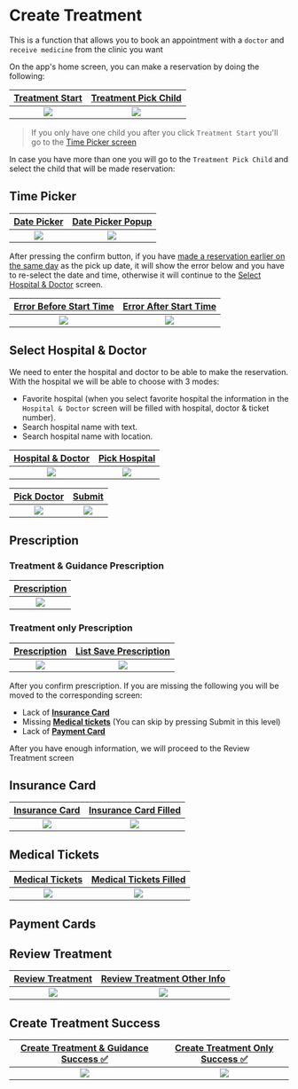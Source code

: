 # Create Treatment

This is a function that allows you to book an appointment with a `doctor` and `receive medicine` from the clinic you want

On the app's home screen, you can make a reservation by doing the following:

| [Treatment Start ](https://xd.adobe.com/view/875c8332-efdb-4b60-8e40-51e00e7928e7-d20f/screen/744046a8-0311-4119-a223-db154b70ef80/) | [Treatment Pick Child](https://xd.adobe.com/view/875c8332-efdb-4b60-8e40-51e00e7928e7-d20f/screen/433f412a-eb78-468e-bf03-fffb703b0ef1/) |
| :-: | :-: |
| ![](../img/treatment/create.png) | ![](../img/treatment/child-picker.png) |

> If you only have one child you after you click `Treatment Start` you'll go to the [Time Picker screen](#time-picker)

In case you have more than one you will go to the `Treatment Pick Child` and select the child that will be made reservation:

## Time Picker

| [Date Picker](https://xd.adobe.com/view/875c8332-efdb-4b60-8e40-51e00e7928e7-d20f/screen/744046a8-0311-4119-a223-db154b70ef80/) | [Date Picker Popup](https://xd.adobe.com/view/875c8332-efdb-4b60-8e40-51e00e7928e7-d20f/screen/a6612aa6-5cb1-462b-94f6-ef4a97861128/) |
| :-: | :-: |
| ![](../img/treatment/date.png) | ![](../img/treatment/date_picker.png) |

After pressing the confirm button, if you have [made a reservation earlier on the same day](https://redmine.codecomplete.jp/issues/29354) as the pick up date, it will show the error below and you have to re-select the date and time, otherwise it will continue to the [Select Hospital & Doctor](#select-hospital--doctor) screen.

| [Error Before Start Time](https://xd.adobe.com/view/875c8332-efdb-4b60-8e40-51e00e7928e7-d20f/screen/6fc074e9-d539-4a0a-a6c0-17bccc92c4c9) | [Error After Start Time](https://xd.adobe.com/view/875c8332-efdb-4b60-8e40-51e00e7928e7-d20f/screen/0658de88-2d20-4661-8b3e-c58f44614c2d/) |
| :-: | :-: |
| ![](../img/treatment/error-before-time.png) | ![](../img/treatment/error-after-time.png) |

## Select Hospital & Doctor

We need to enter the hospital and doctor to be able to make the reservation. With the hospital we will be able to choose with 3 modes:

- Favorite hospital (when you select favorite hospital the information in the `Hospital & Doctor` screen will be filled with hospital, doctor & ticket number).
- Search hospital name with text.
- Search hospital name with location.

| [Hospital & Doctor](https://xd.adobe.com/view/875c8332-efdb-4b60-8e40-51e00e7928e7-d20f/screen/9c5a0781-a564-4f02-b97e-2a1d4152218f/) | [Pick Hospital](https://xd.adobe.com/view/875c8332-efdb-4b60-8e40-51e00e7928e7-d20f/screen/481da3e9-40c3-444b-a35a-d9dfb63fa1ee/) |
| :-: | :-: |
| ![](../img/treatment/hospital-doctor.png) | ![](../img/treatment/hospital-picker.png) |

| [Pick Doctor](https://xd.adobe.com/view/875c8332-efdb-4b60-8e40-51e00e7928e7-d20f/screen/079279a8-f3d7-4d7e-9c55-f0c34ef7f4f9/) | [Submit](https://xd.adobe.com/view/875c8332-efdb-4b60-8e40-51e00e7928e7-d20f/screen/9c5a0781-a564-4f02-b97e-2a1d4152218f/) |
| :-: | :-: |
| ![](../img/treatment/doctor-picker.png) | ![](../img/treatment/hospital-doctor-submit.png) |

## Prescription

### Treatment & Guidance Prescription

| [Prescription](https://xd.adobe.com/view/875c8332-efdb-4b60-8e40-51e00e7928e7-d20f/screen/ae15c8d9-3528-4b60-b33c-cafc15d66e79/) |
| :-: |
| ![](../img/treatment/guidance-prescription.png) |

### Treatment only Prescription

| [Prescription](https://xd.adobe.com/view/875c8332-efdb-4b60-8e40-51e00e7928e7-d20f/screen/3096438c-8d7b-4198-8dd0-afd515c10295/) | [List Save Prescription](https://xd.adobe.com/view/875c8332-efdb-4b60-8e40-51e00e7928e7-d20f/screen/7e23018d-41e9-496e-bfc2-07fe01fe7559/) |
| :-: | :-: |
| ![](../img/treatment/prescription.png) | ![](../img/treatment/list-save-prescription.png) |

After you confirm prescription. If you are missing the following you will be moved to the corresponding screen:

- Lack of **[Insurance Card](#insurance-card)**
- Missing **[Medical tickets](#medical-tickets)** (You can skip by pressing Submit in this level)
- Lack of **[Payment Card](#payment-cards)**

After you have enough information, we will proceed to the Review Treatment screen

## Insurance Card

| [Insurance Card](https://xd.adobe.com/view/875c8332-efdb-4b60-8e40-51e00e7928e7-d20f/screen/a4a67401-3647-47be-8563-37dbe5c3d043/) | [Insurance Card Filled](https://xd.adobe.com/view/875c8332-efdb-4b60-8e40-51e00e7928e7-d20f/screen/a4a67401-3647-47be-8563-37dbe5c3d043/) |
| :-: | :-: |
| ![](../img/treatment/insurance-card.png) | ![](../img/treatment/insurance-card-filled.png) |

## Medical Tickets

| [Medical Tickets](https://xd.adobe.com/view/875c8332-efdb-4b60-8e40-51e00e7928e7-d20f/screen/6042f620-0eed-4f34-9850-65d259b744ee/) | [Medical Tickets Filled](https://xd.adobe.com/view/875c8332-efdb-4b60-8e40-51e00e7928e7-d20f/screen/6042f620-0eed-4f34-9850-65d259b744ee/) |
| :-: | :-: |
| ![](../img/treatment/medical-tickets.png) | ![](../img/treatment/medical-tickets-filled.png) |

## Payment Cards

## Review Treatment

| [Review Treatment](https://xd.adobe.com/view/875c8332-efdb-4b60-8e40-51e00e7928e7-d20f/screen/62a8e3f0-bbef-489a-b249-cf035c1bb4d0/) | [Review Treatment Other Info](https://xd.adobe.com/view/875c8332-efdb-4b60-8e40-51e00e7928e7-d20f/screen/62a8e3f0-bbef-489a-b249-cf035c1bb4d0/) |
| :-: | :-: |
| ![](../img/treatment/review-treatment.png) | ![](../img/treatment/review-treatment-below.png) |

## Create Treatment Success

| [Create Treatment & Guidance Success ✅](https://xd.adobe.com/view/875c8332-efdb-4b60-8e40-51e00e7928e7-d20f/screen/1954a49f-b657-46d9-9a8b-663bda0e7b2c/) | [Create Treatment Only Success ✅](https://xd.adobe.com/view/875c8332-efdb-4b60-8e40-51e00e7928e7-d20f/) |
| :-: | :-: |
| ![](../img/treatment/treatment-guidance-success.png) | ![](../img/treatment/treatment-only-success.png) |
